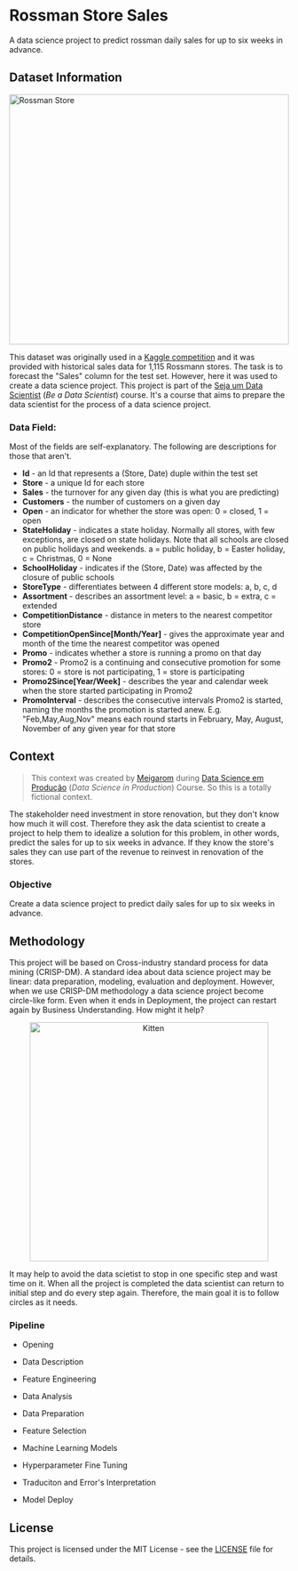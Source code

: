 # Rossman Store Sales

A data science project to predict rossman daily sales for up to six weeks in advance.

## Dataset Information

<img src="https://upload.wikimedia.org/wikipedia/commons/9/95/Rossmann_Schriftzug_mit_Centaur.jpg" alt="Rossman Store"
	title="A cute kitten"  width="100%" height="450" />

This dataset was originally used in a [Kaggle competition](https://www.kaggle.com/c/rossmann-store-sales) and it was provided with historical sales data for 1,115 Rossmann stores. The task is to forecast the "Sales" column for the test set. However, here it was used to create a data science project.  This project is part of the [Seja um Data Scientist](https://sejaumdatascientist.com/como-ser-um-data-scientist/) (*Be a Data Scientist*) course. It's a course that aims to prepare the data scientist for the process of a data science project.

### Data Field:

Most of the fields are self-explanatory. The following are descriptions for those that aren't.

* **Id** - an Id that represents a (Store, Date) duple within the test set
* **Store** - a unique Id for each store
* **Sales** - the turnover for any given day (this is what you are predicting)
* **Customers** - the number of customers on a given day
* **Open** - an indicator for whether the store was open: 0 = closed, 1 = open
* **StateHoliday** - indicates a state holiday. Normally all stores, with few exceptions, are closed on state holidays. Note that all schools are closed on public holidays and weekends. a = public holiday, b = Easter holiday, c = Christmas, 0 = None
* **SchoolHoliday** - indicates if the (Store, Date) was affected by the closure of public schools
* **StoreType** - differentiates between 4 different store models: a, b, c, d
* **Assortment** - describes an assortment level: a = basic, b = extra, c = extended
* **CompetitionDistance** - distance in meters to the nearest competitor store
* **CompetitionOpenSince[Month/Year]** - gives the approximate year and month of the time the nearest competitor was opened
* **Promo** - indicates whether a store is running a promo on that day
* **Promo2** - Promo2 is a continuing and consecutive promotion for some stores: 0 = store is not participating, 1 = store is participating
* **Promo2Since[Year/Week]** - describes the year and calendar week when the store started participating in Promo2
* **PromoInterval** - describes the consecutive intervals Promo2 is started, naming the months the promotion is started anew. E.g. "Feb,May,Aug,Nov" means each round starts in February, May, August, November of any given year for that store

## Context

>This context was created by [Meigarom](https://github.com/meigarom) during [Data Science em Produção](https://sejaumdatascientist.com/como-ser-um-data-scientist/) (*Data Science in Production*) Course. So this is a totally fictional context.

The stakeholder need investment in store renovation, but they don't know how much it will cost. Therefore they ask the data scientist to create a project to help them to idealize a solution for this problem, in other words, predict the sales for up to six weeks in advance. If they know the store's sales they can use part of the revenue to reinvest in renovation of the stores.

### Objective

Create a data science project to predict daily sales for up to six weeks in advance.

## Methodology

This project will be based on Cross-industry standard process for data mining (CRISP-DM). A standard idea about data science project may be linear: data preparation, modeling, evaluation and deployment. However, when we use CRISP-DM methodology a data science project become circle-like form. Even when it ends in Deployment, the project can restart again by Business Understanding. How might it help?

<p align="center">
    <img src="https://upload.wikimedia.org/wikipedia/commons/b/b9/CRISP-DM_Process_Diagram.png" alt="Kitten" title="A cute kitten" width="430" height="430" />
</p>

It may help to avoid the data scietist to stop in one specific step and wast time on it. When all the project is completed the data scientist can return to initial step and do every step again. Therefore, the main goal it is to follow circles as it needs.

### Pipeline

* Opening

* Data Description

* Feature Engineering

* Data Analysis

* Data Preparation

* Feature Selection

* Machine Learning Models

* Hyperparameter Fine Tuning

* Traduciton and Error's Interpretation

* Model Deploy

## License

This project is licensed under the MIT License - see the [LICENSE](LICENSE) file for details.
